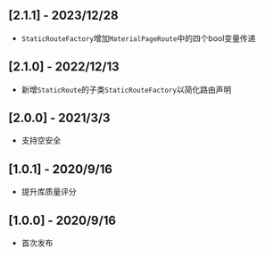 ## [2.1.1] - 2023/12/28

* `StaticRouteFactory`增加`MaterialPageRoute`中的四个bool变量传递

## [2.1.0] - 2022/12/13

* 新增`StaticRoute`的子类`StaticRouteFactory`以简化路由声明

## [2.0.0] - 2021/3/3

* 支持空安全

## [1.0.1] - 2020/9/16

* 提升库质量评分

## [1.0.0] - 2020/9/16

* 首次发布
